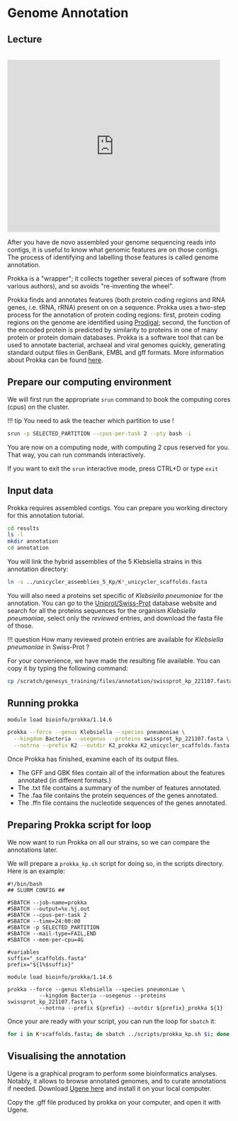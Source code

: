 # Genome Annotation

## Lecture

<br>

<iframe src="https://docs.google.com/presentation/d/e/2PACX-1vTERGc6gJyJeGylr6xzXvioMFixfI6x9XIT8QHqC8XIq8cP3KHe6PUuumbMrunSCVlbFhFJaVh2wvMh/embed?start=false&loop=false&delayms=3000" frameborder="0" width="480" height="389" allowfullscreen="true" mozallowfullscreen="true" webkitallowfullscreen="true"></iframe>

After you have de novo assembled your genome sequencing reads into contigs, it is useful to know what genomic features are on those contigs. The process of identifying and labelling those features is called genome annotation.

Prokka is a "wrapper"; it collects together several pieces of software (from various authors), and so avoids "re-inventing the wheel".

Prokka finds and annotates features (both protein coding regions and RNA genes, i.e. tRNA, rRNA) present on on a sequence. Prokka uses a two-step process for the annotation of protein coding regions: first, protein coding regions on the genome are identified using [Prodigal](http://compbio.ornl.gov/prodigal/); second, the function of the encoded protein is predicted by similarity to proteins in one of many protein or protein domain databases. Prokka is a software tool that can be used to annotate bacterial, archaeal and viral genomes quickly, generating standard output files in GenBank, EMBL and gff formats. More information about Prokka can be found [here](https://github.com/tseemann/prokka).

## Prepare our computing environment

We will first run the appropriate `srun` command to book the computing cores (cpus) on the cluster.

!!! tip
    You need to ask the teacher which partition to use !

```bash
srun -p SELECTED_PARTITION --cpus-per-task 2 --pty bash -i
```

You are now on a computing node, with computing 2 cpus reserved for you. That way, you can run commands interactively.

If you want to exit the `srun` interactive mode, press CTRL+D or type `exit`

## Input data

Prokka requires assembled contigs. You can prepare you working directory for this annotation tutorial.

```bash
cd results
ls -l
mkdir annotation
cd annotation
```

You will link the hybrid assemblies of the 5 Klebsiella strains in this annotation directory:

```bash
ln -s ../unicycler_assemblies_5_Kp/K*_unicycler_scaffolds.fasta
```

You will also need a proteins set specific of *Klebsiella pneumoniae* for the annotation. You can go to the [Uniprot/Swiss-Prot](https://www.uniprot.org) database website and search for all the proteins sequences for the organism *Klebsiella pneumoniae*, select only the *reviewed* entries, and download the fasta file of those.

!!! question
How many reviewed protein entries are available for *Klebsiella pneumoniae* in Swiss-Prot ?

For your convenience, we have made the resulting file available. You can copy it by typing the following command:

```bash
cp /scratch/genesys_training/files/annotation/swissprot_kp_221107.fasta .
```


## Running prokka

```bash
module load bioinfo/prokka/1.14.6

prokka --force --genus Klebsiella --species pneumoniae \
  --kingdom Bacteria --usegenus --proteins swissprot_kp_221107.fasta \
  --notrna --prefix K2 --outdir K2_prokka K2_unicycler_scaffolds.fasta
```

Once Prokka has finished, examine each of its output files.

* The GFF and GBK files contain all of the information about the features annotated (in different formats.)
* The .txt file contains a summary of the number of features annotated.
* The .faa file contains the protein sequences of the genes annotated.
* The .ffn file contains the nucleotide sequences of the genes annotated.

## Preparing Prokka script for loop

We now want to run Prokka on all our strains, so we can compare the annotations later.

We will prepare a `prokka_kp.sh` script for doing so, in the scripts directory.
Here is an example:


```
#!/bin/bash
## SLURM CONFIG ##

#SBATCH --job-name=prokka
#SBATCH --output=%x.%j.out
#SBATCH --cpus-per-task 2
#SBATCH --time=24:00:00
#SBATCH -p SELECTED_PARTITION
#SBATCH --mail-type=FAIL,END
#SBATCH --mem-per-cpu=4G

#variables
suffix="_scaffolds.fasta"
prefix="${1%$suffix}"

module load bioinfo/prokka/1.14.6

prokka --force --genus Klebsiella --species pneumoniae \
          --kingdom Bacteria --usegenus --proteins swissprot_kp_221107.fasta \
          --notrna --prefix ${prefix} --outdir ${prefix}_prokka ${1}
```

Once your are ready with your script, you can run the loop for `sbatch` it:

```bash
for i in K*scaffolds.fasta; do sbatch ../scripts/prokka_kp.sh $i; done
```


## Visualising the annotation

Ugene is a graphical program to perform some bioinformatics analyses. Notably, it allows to browse annotated genomes, and to curate annotations if needed.
Download [Ugene here](http://ugene.net) and install it on your local computer.

Copy the .gff file produced by prokka on your computer, and open it with Ugene.
